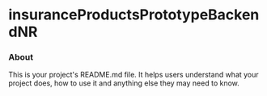 insuranceProductsPrototypeBackendNR
===================================

### About

This is your project's README.md file. It helps users understand what your
project does, how to use it and anything else they may need to know.
